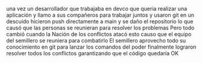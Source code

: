 una vez un desarrollador que trabajaba en devco
que queria realizar una aplicación
y llamo a sus compañeros para trabajar juntos y usaron git
en un descuido hicieron push directamente a main y se daño el repositorio
lo que causó que las personas se reunieran para resolver los problemas
Pero todo cambió cuando la Nación de los conflictos atacó
esto causo que el equipo del semillero se reuniera para combatirlo
El semillero aprovecho todo su conocimiento en git para lanzar los comandos del poder
finalmente lograron resolver todos los conflictos garantizando que el código quedaría OK
